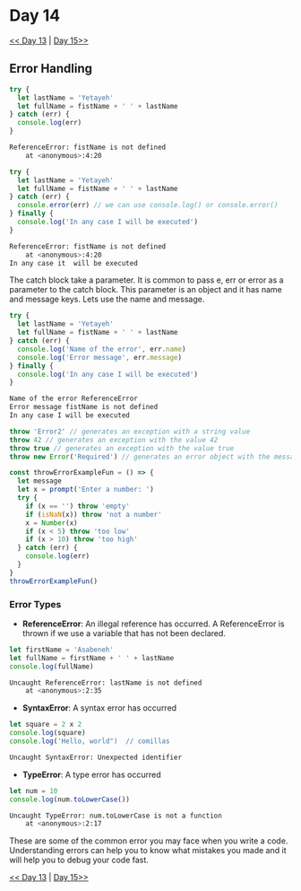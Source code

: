 # Day 14

[<< Day 13](../13_Day_Console_object_methods/13_day_console_object_methods.md) | [Day 15>>](../15_Day_Classes/15_day_classes.md)

## Error Handling

```js
try {
  let lastName = 'Yetayeh'
  let fullName = fistName + ' ' + lastName
} catch (err) {
  console.log(err)
}
```

```sh
ReferenceError: fistName is not defined
    at <anonymous>:4:20
```

```js
try {
  let lastName = 'Yetayeh'
  let fullName = fistName + ' ' + lastName
} catch (err) {
  console.error(err) // we can use console.log() or console.error()
} finally {
  console.log('In any case I will be executed')
}
```

```sh
ReferenceError: fistName is not defined
    at <anonymous>:4:20
In any case it  will be executed
```

The catch block take a parameter. It is common to pass e, err or error as a parameter to the catch block. This parameter is an object and it has name and message keys. Lets use the name and message.

```js
try {
  let lastName = 'Yetayeh'
  let fullName = fistName + ' ' + lastName
} catch (err) {
  console.log('Name of the error', err.name)
  console.log('Error message', err.message)
} finally {
  console.log('In any case I will be executed')
}
```

```sh
Name of the error ReferenceError
Error message fistName is not defined
In any case I will be executed
```

```js
throw 'Error2' // generates an exception with a string value
throw 42 // generates an exception with the value 42
throw true // generates an exception with the value true
throw new Error('Required') // generates an error object with the message of Required
```

```js
const throwErrorExampleFun = () => {
  let message
  let x = prompt('Enter a number: ')
  try {
    if (x == '') throw 'empty'
    if (isNaN(x)) throw 'not a number'
    x = Number(x)
    if (x < 5) throw 'too low'
    if (x > 10) throw 'too high'
  } catch (err) {
    console.log(err)
  }
}
throwErrorExampleFun()
```

### Error Types

- **ReferenceError**: An illegal reference has occurred. A ReferenceError is thrown if we use a variable that has not been declared.

```js
let firstName = 'Asabeneh'
let fullName = firstName + ' ' + lastName
console.log(fullName)
```

```sh
Uncaught ReferenceError: lastName is not defined
    at <anonymous>:2:35
```

- **SyntaxError**: A syntax error has occurred

```js
let square = 2 x 2
console.log(square)
console.log('Hello, world")  // comillas
```

```sh
Uncaught SyntaxError: Unexpected identifier
```

- **TypeError**: A type error has occurred

```js
let num = 10
console.log(num.toLowerCase())
```

```sh
Uncaught TypeError: num.toLowerCase is not a function
    at <anonymous>:2:17
```

These are some of the common error you may face when you write a code. Understanding errors can help you to know what mistakes you made and it will help you to debug your code fast.

[<< Day 13](../13_Day_Console_object_methods/13_day_console_object_methods.md) | [Day 15>>](../15_Day_Classes/15_day_classes.md)